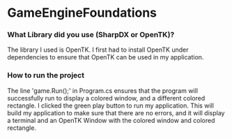 # GameEngineFoundations

### What Library did you use (SharpDX or OpenTK)?
The library I used is OpenTK. I first had to install OpenTK under dependencies to ensure that OpenTK can be used in my application.

### How to run the project
The line 'game.Run();' in Program.cs ensures that the program will successfully run to display a colored window, and a different colored rectangle.
I clicked the green play button to run my application. This will build my application to make sure that there are no errors, and it will display a terminal and an OpenTK Window with the colored window and colored rectangle.
